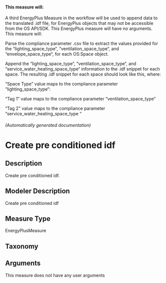 


#### This measure will:

A third EnergyPlus Measure in the workflow will be used to append data to the translated .idf file, 
for EnergyPlus objects that may not be accessible from the OS API/SDK. This EnergyPlus measure will 
have no arguments. This measure will: 


Parse the compliance parameter .csv file to extract the values provided for the “lighting_space_type“, 
“ventilation_space_type“, and “envelope_space_type“, for each OS:Space object.  

Append the “lighting_space_type“, “ventilation_space_type“, and “service_water_heating_space_type“ 
information to the .idf snippet for each space. The resulting .idf snippet for each space should look like this, 
where: 


“Space Type” value maps to the compliance parameter “lighting_space_type“: 

“Tag 1” value maps to the compliance parameter “ventilation_space_type“ 

“Tag 2” value maps to the compliance parameter “service_water_heating_space_type “ 


###### (Automatically generated documentation)

# Create pre conditioned idf

## Description
Create pre conditioned idf.

## Modeler Description
Create pre conditioned idf

## Measure Type
EnergyPlusMeasure

## Taxonomy


## Arguments




This measure does not have any user arguments



